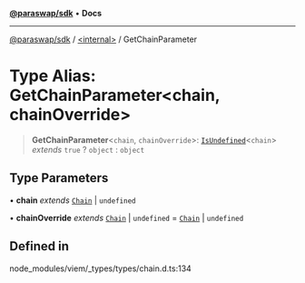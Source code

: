 [**@paraswap/sdk**](../../README.md) • **Docs**

***

[@paraswap/sdk](../../globals.md) / [\<internal\>](../README.md) / GetChainParameter

# Type Alias: GetChainParameter\<chain, chainOverride\>

> **GetChainParameter**\<`chain`, `chainOverride`\>: [`IsUndefined`](IsUndefined.md)\<`chain`\> *extends* `true` ? `object` : `object`

## Type Parameters

• **chain** *extends* [`Chain`](Chain.md) \| `undefined`

• **chainOverride** *extends* [`Chain`](Chain.md) \| `undefined` = [`Chain`](Chain.md) \| `undefined`

## Defined in

node\_modules/viem/\_types/types/chain.d.ts:134
